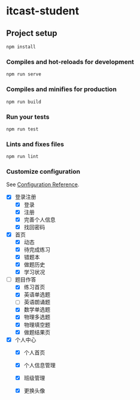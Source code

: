 # itcast-student

## Project setup
```
npm install
```

### Compiles and hot-reloads for development
```
npm run serve
```

### Compiles and minifies for production
```
npm run build
```

### Run your tests
```
npm run test
```

### Lints and fixes files
```
npm run lint
```

### Customize configuration
See [Configuration Reference](https://cli.vuejs.org/config/).

- [x] 登录注册
  - [x] 登录   
  - [x] 注册
  - [x] 完善个人信息
  - [x] 找回密码

- [x] 首页
  - [x] 动态
  - [x] 待完成练习
  - [x] 错题本
  - [x] 做题历史
  - [x] 学习状况

- [ ] 题目作答
  - [x] 练习首页
  - [x] 英语单选题
  - [ ] 英语朗诵题
  - [x] 数学单选题
  - [x] 物理多选题
  - [x] 物理填空题
  - [x] 做题结果页

- [x] 个人中心
  - [x] 个人首页
  - [x] 个人信息管理
  - [x] 班级管理
  - [x] 更换头像

